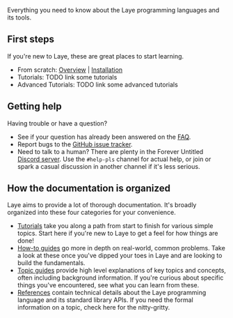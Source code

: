 Everything you need to know about the Laye programming languages and its tools.

## First steps

If you're new to Laye, these are great places to start learning.

- From scratch: [Overview](Overview) | [Installation](Installation)
- Tutorials: TODO link some tutorials
- Advanced Tutorials: TODO link some advanced tutorials

## Getting help

Having trouble or have a question?

- See if your question has already been answered on the [FAQ](FAQ).
- Report bugs to the [GitHub issue tracker](https://github.com/laye-lang/laye/issues).
- Need to talk to a human? There are plenty in the Forever Untitled [Discord server](https://discord.gg/paKyDFKJtr). Use the `#help-pls` channel for actual help, or join or spark a casual discussion in another channel if it's less serious.

## How the documentation is organized

Laye aims to provide a lot of thorough documentation. It's broadly organized into these four categories for your convenience.

- [Tutorials](Tutorials) take you along a path from start to finish for various simple topics. Start here if you're new to Laye to get a feel for how things are done!
- [How-to guides](HowTo) go more in depth on real-world, common problems. Take a look at these once you've dipped your toes in Laye and are looking to build the fundamentals.
- [Topic guides](Topics) provide high level explanations of key topics and concepts, often including background information. If you're curious about specific things you've encountered, see what you can learn from these.
- [References](References) contain technical details about the Laye programming language and its standard library APIs. If you need the formal information on a topic, check here for the nitty-gritty.
